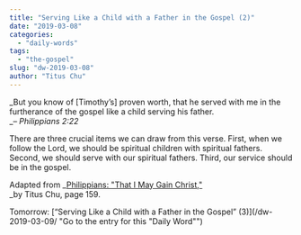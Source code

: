 ```yaml
---
title: "Serving Like a Child with a Father in the Gospel (2)"
date: "2019-03-08"
categories: 
  - "daily-words"
tags: 
  - "the-gospel"
slug: "dw-2019-03-08"
author: "Titus Chu"
---
```


_But you know of \[Timothy’s\] proven worth, that he served with me in the furtherance of the gospel like a child serving his father.  
__– Philippians 2:22_

There are three crucial items we can draw from this verse. First, when we follow the Lord, we should be spiritual children with spiritual fathers. Second, we should serve with our spiritual fathers. Third, our service should be in the gospel.

Adapted from _[Philippians: "That I May Gain Christ,"](/book-philippians/ "Go to the listing for this book")  
_by Titus Chu, page 159.

Tomorrow: [“Serving Like a Child with a Father in the Gospel” (3)](/dw-2019-03-09/ "Go to the entry for this "Daily Word"")
